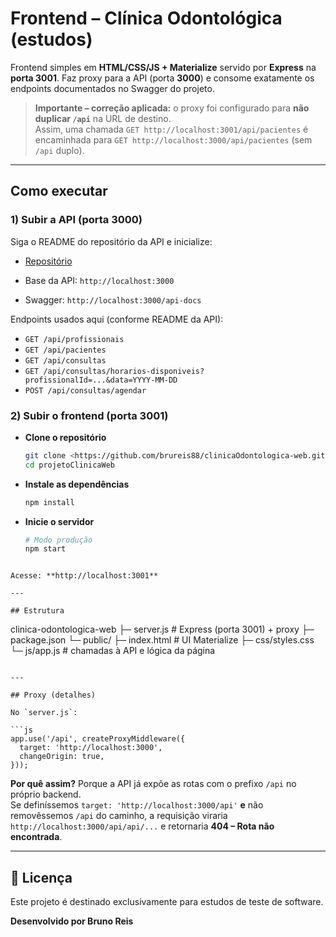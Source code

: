# Frontend – Clínica Odontológica (estudos)

Frontend simples em **HTML/CSS/JS + Materialize** servido por **Express** na **porta 3001**. 
Faz proxy para a API (porta **3000**) e consome exatamente os endpoints documentados no Swagger do projeto.

> **Importante – correção aplicada:** o proxy foi configurado para **não duplicar `/api`** na URL de destino.  
> Assim, uma chamada `GET http://localhost:3001/api/pacientes` é encaminhada para `GET http://localhost:3000/api/pacientes` (sem `/api` duplo).

---

## Como executar

### 1) Subir a API (porta 3000)

Siga o README do repositório da API e inicialize:

- [Repositório](https://github.com/brureis88/clinicaOdontologica-api)

- Base da API: `http://localhost:3000`  
- Swagger: `http://localhost:3000/api-docs`

Endpoints usados aqui (conforme README da API):

- `GET /api/profissionais`
- `GET /api/pacientes`
- `GET /api/consultas`
- `GET /api/consultas/horarios-disponiveis?profissionalId=...&data=YYYY-MM-DD`
- `POST /api/consultas/agendar`

### 2) Subir o frontend (porta 3001)

 - **Clone o repositório**
   ```bash
   git clone <https://github.com/brureis88/clinicaOdontologica-web.git>
   cd projetoClinicaWeb
   ```

 - **Instale as dependências**
   ```bash
   npm install
   ```

 - **Inicie o servidor**
   ```bash
   # Modo produção
   npm start
```

Acesse: **http://localhost:3001**

---

## Estrutura

```
clinica-odontologica-web
├─ server.js                # Express (porta 3001) + proxy
├─ package.json
└─ public/
   ├─ index.html            # UI Materialize
   ├─ css/styles.css
   └─ js/app.js             # chamadas à API e lógica da página
```

---

## Proxy (detalhes)

No `server.js`:

```js
app.use('/api', createProxyMiddleware({
  target: 'http://localhost:3000',
  changeOrigin: true,
}));
```

**Por quê assim?** Porque a API já expõe as rotas com o prefixo `/api` no próprio backend.  
Se definíssemos `target: 'http://localhost:3000/api'` **e** não removêssemos `/api` do caminho, a requisição viraria `http://localhost:3000/api/api/...` e retornaria **404 – Rota não encontrada**.

---

## 📝 Licença

Este projeto é destinado exclusivamente para estudos de teste de software.

**Desenvolvido por Bruno Reis**
